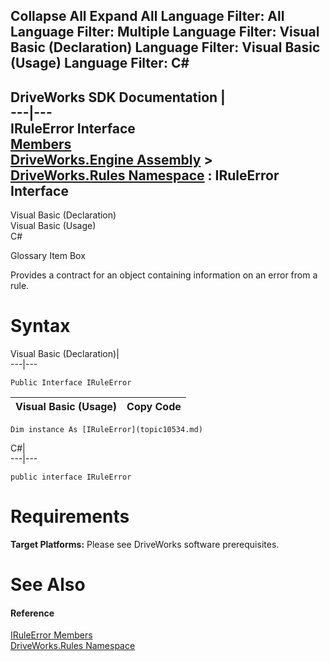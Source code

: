 Collapse All Expand All Language Filter: All  Language Filter: Multiple  Language Filter: Visual Basic (Declaration) Language Filter: Visual Basic (Usage) Language Filter: C#  
---  
DriveWorks SDK Documentation  |   
---|---  
IRuleError Interface   
[Members](topic10535.md)   
[DriveWorks.Engine Assembly](topic2156.md) > [DriveWorks.Rules Namespace](topic10510.md) : IRuleError Interface  
---  
  
Visual Basic (Declaration)    
Visual Basic (Usage)    
C# 

Glossary Item Box

Provides a contract for an object containing information on an error from a rule. 

# Syntax

Visual Basic (Declaration)|   
---|---  
      
    
    Public Interface IRuleError   
  
Visual Basic (Usage)| Copy Code  
---|---  
      
    
    Dim instance As [IRuleError](topic10534.md)  
  
C#|   
---|---  
      
    
    public interface IRuleError   
  
# Requirements

**Target Platforms:** Please see DriveWorks software prerequisites.

# See Also

#### Reference

[IRuleError Members](topic10535.md)   
[DriveWorks.Rules Namespace](topic10510.md)


